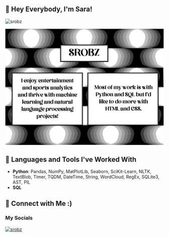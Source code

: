 ## 🐶 Hey Everybody, I'm Sara!

<p align="left"> <img src="https://komarev.com/ghpvc/?username=srobz&label=Profile%20views&color=0e75b6&style=flat" alt="srobz" /> </p>

<img src="https://raw.githubusercontent.com/srobz/srobz/main/githubpage.png">


## 🐶 Languages and Tools I've Worked With

* **Python**: Pandas, NumPy, MatPlotLib, Seaborn, SciKit-Learn, NLTK, TextBlob, Timer, TQDM, DateTime, String, WordCloud, RegEx, SQLite3, AST, PIL
* **SQL**





## 🐶 Connect with Me :)

<h3 align="left">My Socials</h3>
<p align="left">
<a href="https://twitter.com/DataSciSrobz" target="blank"><img align="center" src="https://raw.githubusercontent.com/rahuldkjain/github-profile-readme-generator/master/src/images/icons/Social/twitter.svg" alt="srobz" height="30" width="40" /></a>


<!--
**srobz/srobz** is a ✨ _special_ ✨ repository because its `README.md` (this file) appears on your GitHub profile.

Here are some ideas to get you started:

- 🔭 I’m currently working on ...
- 🌱 I’m currently learning ...
- 👯 I’m looking to collaborate on ...
- 🤔 I’m looking for help with ...
- 💬 Ask me about ...
- 📫 How to reach me: ...
- 😄 Pronouns: ...
- ⚡ Fun fact: ...
-->
